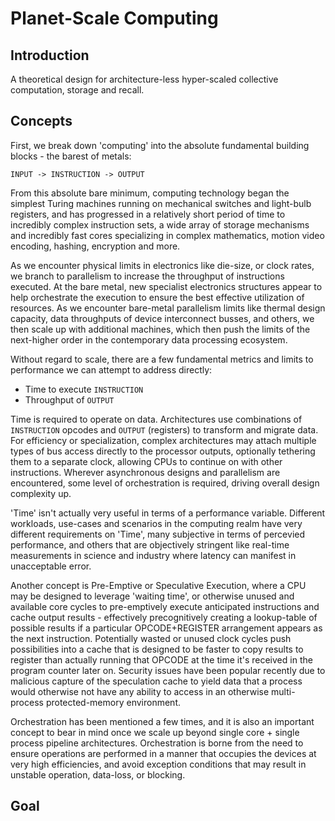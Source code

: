 # Planet-Scale Computing

## Introduction

A theoretical design for architecture-less hyper-scaled collective computation, storage and recall. 

## Concepts

First, we break down 'computing' into the absolute fundamental building blocks - the barest of metals:

`INPUT -> INSTRUCTION -> OUTPUT`

From this absolute bare minimum, computing technology began the simplest Turing machines running on mechanical switches and light-bulb registers, and has progressed in a relatively short period of time to incredibly complex instruction sets, a wide array of storage mechanisms and incredibly fast cores specializing in complex mathematics, motion video encoding, hashing, encryption and more.

As we encounter physical limits in electronics like die-size, or clock rates, we branch to parallelism to increase the throughput of instructions executed.  At the bare metal, new specialist electronics structures appear to help orchestrate the execution to ensure the best effective utilization of resources.   As we encounter bare-metal parallelism limits like thermal design capacity, data throughputs of device interconnect busses, and others, we then scale up with additional machines, which then push the limits of the next-higher order in the contemporary data processing ecosystem.

Without regard to scale, there are a few fundamental metrics and limits to performance we can attempt to address directly:

- Time to execute `INSTRUCTION`
- Throughput of `OUTPUT`

Time is required to operate on data.  Architectures use combinations of `INSTRUCTION` opcodes and `OUTPUT` (registers) to transform and migrate data.  For efficiency or specialization, complex architectures may attach multiple types of bus access directly to the processor outputs, optionally tethering them to a separate clock, allowing CPUs to continue on with other instructions.   Wherever asynchronous designs and parallelism are encountered, some level of orchestration is required, driving overall design complexity up.  

'Time' isn't actually very useful in terms of a performance variable.  Different workloads, use-cases and scenarios in the computing realm have very different requirements on 'Time', many subjective in terms of percevied performance, and others that are objectively stringent like real-time measurements in science and industry where latency can manifest in unacceptable error.  

Another concept is Pre-Emptive or Speculative Execution, where a CPU may be designed to leverage 'waiting time', or otherwise unused and available core cycles to pre-emptively execute anticipated instructions and cache output results - effectively precognitively creating a lookup-table of possible results if a particular OPCODE+REGISTER arrangement appears as the next instruction.  Potentially wasted or unused clock cycles push possibilities into a cache that is designed to be faster to copy results to register than actually running that OPCODE at the time it's received in the program counter later on.  Security issues have been popular recently due to malicious capture of the speculation cache to yield data that a process would otherwise not have any ability to access in an otherwise multi-process protected-memory environment.  

Orchestration has been mentioned a few times, and it is also an important concept to bear in mind once we scale up beyond single core + single process pipeline architectures.  Orchestration is borne from the need to ensure operations are performed in a manner that occupies the devices at very high efficiencies, and avoid exception conditions that may result in unstable operation, data-loss, or blocking.

## Goal

